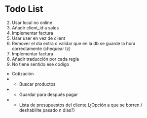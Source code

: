 # Todo List
2.  Usar local no online
4.  Añadir client_id a sales
5.  Implementar factura
6.  Usar user en vez de client
7.  Remover el dia extra o validar que en la db se guarde la hora correctamente (chequear tz)
8.  Implementar factura
10. Añadir traducción por cada regla
11. No tiene sentido ese codigo

- Cotización
- - Buscar productos
- - Guardar para después pagar
- -  Lista de presupuestos del cliente (¿Opción a que se borren / deshabilite pasado n días?)